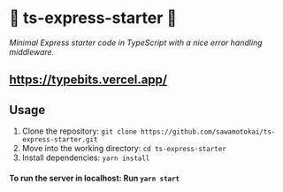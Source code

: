 # 🚀 ts-express-starter 👾

_Minimal Express starter code in TypeScript with a nice error handling middleware._

## https://typebits.vercel.app/

## Usage

1. Clone the repository: `git clone https://github.com/sawamotokai/ts-express-starter.git`
2. Move into the working directory: `cd ts-express-starter`
3. Install dependencies: `yarn install`

#### To run the server in localhost: Run `yarn start`
